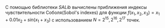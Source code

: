 С помощью библиотеки *SALib* вычислены приближения индексы чувствительности Соболя(Sobol's indexes) для функции $f(x_1, x_2, x_3)=x_1+0.01x_2+sin(x_1+x_3)$ с использованием $N=2^{15}, \, 2^{16}, \, 2^{17}$ точек.